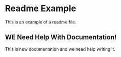 # Readme Example

This is an example of a readme file.

## WE Need Help With Documentation!

This is new documentation and we need help writing it.